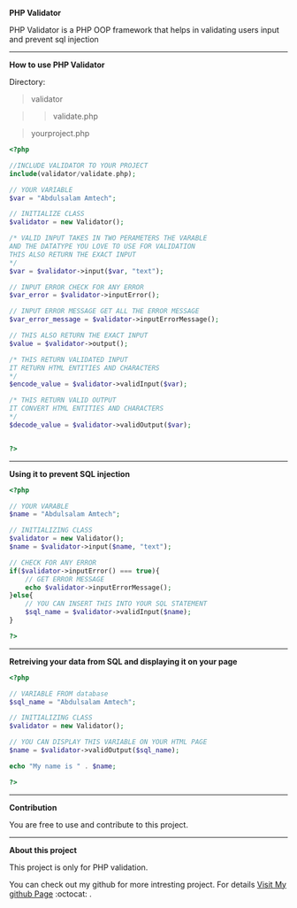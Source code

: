 **PHP Validator**

PHP Validator is a PHP OOP framework 
that helps in validating users input 
and prevent sql injection


---

**How to use PHP Validator**

Directory:

>validator

>> validate.php

>yourproject.php

```php
<?php

//INCLUDE VALIDATOR TO YOUR PROJECT
include(validator/validate.php);

// YOUR VARIABLE
$var = "Abdulsalam Amtech";

// INITIALIZE CLASS
$validator = new Validator();

/* VALID INPUT TAKES IN TWO PERAMETERS THE VARABLE
AND THE DATATYPE YOU LOVE TO USE FOR VALIDATION 
THIS ALSO RETURN THE EXACT INPUT
*/
$var = $validator->input($var, "text");

// INPUT ERROR CHECK FOR ANY ERROR
$var_error = $validator->inputError();

// INPUT ERROR MESSAGE GET ALL THE ERROR MESSAGE
$var_error_message = $validator->inputErrorMessage();

// THIS ALSO RETURN THE EXACT INPUT
$value = $validator->output();

/* THIS RETURN VALIDATED INPUT
IT RETURN HTML ENTITIES AND CHARACTERS
*/
$encode_value = $validator->validInput($var);

/* THIS RETURN VALID OUTPUT
IT CONVERT HTML ENTITIES AND CHARACTERS
*/
$decode_value = $validator->validOutput($var);


?>
```


***

**Using it to prevent SQL injection**

```php
<?php

// YOUR VARABLE
$name = "Abdulsalam Amtech";

// INITIALIZING CLASS
$validator = new Validator();
$name = $validator->input($name, "text");

// CHECK FOR ANY ERROR
if($validator->inputError() === true){
    // GET ERROR MESSAGE
    echo $validator->inputErrorMessage();
}else{
    // YOU CAN INSERT THIS INTO YOUR SQL STATEMENT
    $sql_name = $validator->validInput($name);
}

?>
```


---

**Retreiving your data from SQL and displaying it on your page**

```php
<?php

// VARIABLE FROM database
$sql_name = "Abdulsalam Amtech";

// INITIALIZING CLASS
$validator = new Validator();

// YOU CAN DISPLAY THIS VARIABLE ON YOUR HTML PAGE
$name = $validator->validOutput($sql_name);

echo "My name is " . $name;

?>

```


___

**Contribution**

You are free to use and contribute to this project.


***

 **About this project**

 This project is only for PHP validation.

You can check out my github for more intresting project.
For details [Visit My github Page](https://github.com/abdulsalamamtech)  :octocat: .